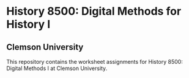 # History 8500: Digital Methods for History I
## Clemson University

This repository contains the worksheet assignments for History 8500: Digital Methods I at Clemson University. 
